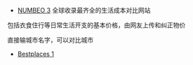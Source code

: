 - [NUMBEO 3](https://www.numbeo.com/cost-of-living/comparison.jsp) 全球收录最齐全的生活成本对比网站

包括衣食住行等日常生活开支的基本价格，由网友上传和纠正物价

直接输城市名字，可以对比城市


- [Bestplaces 1](https://www.bestplaces.net/cost-of-living/)
